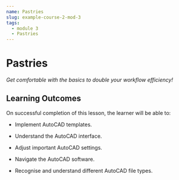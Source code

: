 ```yaml
---
name: Pastries
slug: example-course-2-mod-3
tags:
  - module 3
  - Pastries
---
```


# Pastries

_Get comfortable with the basics to double your workflow efficiency!_

## Learning Outcomes

On successful completion of this lesson, the learner will be able to:

- Implement AutoCAD templates.

- Understand the AutoCAD interface.

- Adjust important AutoCAD settings.

- Navigate the AutoCAD software.

- Recognise and understand different AutoCAD file types.
